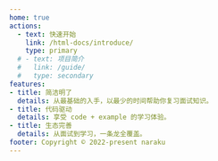 ```yaml
---
home: true
actions:
  - text: 快速开始
    link: /html-docs/introduce/
    type: primary
  # - text: 项目简介
  #   link: /guide/
  #   type: secondary
features:
- title: 简洁明了
  details: 从最基础的入手，以最少的时间帮助你复习面试知识。
- title: 代码驱动
  details: 享受 code + example 的学习体验。
- title: 生态完善
  details: 从面试到学习，一条龙全覆盖。
footer: Copyright © 2022-present naraku
---
```

